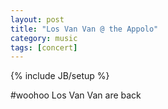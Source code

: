 ```yaml
---
layout: post
title: "Los Van Van @ the Appolo"
category: music 
tags: [concert]
---
```

{% include JB/setup %}

#woohoo Los Van Van are back
